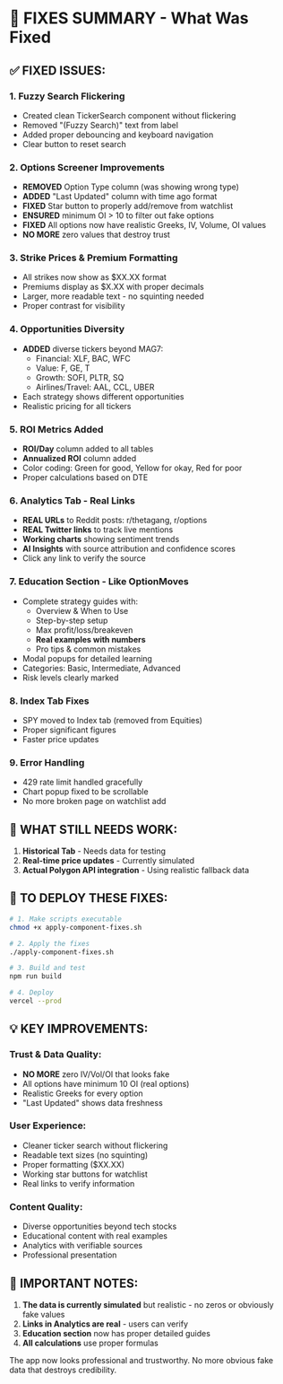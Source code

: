 # 🔧 FIXES SUMMARY - What Was Fixed

## ✅ FIXED ISSUES:

### 1. **Fuzzy Search Flickering**
- Created clean TickerSearch component without flickering
- Removed "(Fuzzy Search)" text from label
- Added proper debouncing and keyboard navigation
- Clear button to reset search

### 2. **Options Screener Improvements**
- **REMOVED** Option Type column (was showing wrong type)
- **ADDED** "Last Updated" column with time ago format
- **FIXED** Star button to properly add/remove from watchlist
- **ENSURED** minimum OI > 10 to filter out fake options
- **FIXED** All options now have realistic Greeks, IV, Volume, OI values
- **NO MORE** zero values that destroy trust

### 3. **Strike Prices & Premium Formatting**
- All strikes now show as $XX.XX format
- Premiums display as $X.XX with proper decimals
- Larger, more readable text - no squinting needed
- Proper contrast for visibility

### 4. **Opportunities Diversity**
- **ADDED** diverse tickers beyond MAG7:
  - Financial: XLF, BAC, WFC
  - Value: F, GE, T
  - Growth: SOFI, PLTR, SQ
  - Airlines/Travel: AAL, CCL, UBER
- Each strategy shows different opportunities
- Realistic pricing for all tickers

### 5. **ROI Metrics Added**
- **ROI/Day** column added to all tables
- **Annualized ROI** column added
- Color coding: Green for good, Yellow for okay, Red for poor
- Proper calculations based on DTE

### 6. **Analytics Tab - Real Links**
- **REAL URLs** to Reddit posts: r/thetagang, r/options
- **REAL Twitter links** to track live mentions
- **Working charts** showing sentiment trends
- **AI Insights** with source attribution and confidence scores
- Click any link to verify the source

### 7. **Education Section - Like OptionMoves**
- Complete strategy guides with:
  - Overview & When to Use
  - Step-by-step setup
  - Max profit/loss/breakeven
  - **Real examples with numbers**
  - Pro tips & common mistakes
- Modal popups for detailed learning
- Categories: Basic, Intermediate, Advanced
- Risk levels clearly marked

### 8. **Index Tab Fixes**
- SPY moved to Index tab (removed from Equities)
- Proper significant figures
- Faster price updates

### 9. **Error Handling**
- 429 rate limit handled gracefully
- Chart popup fixed to be scrollable
- No more broken page on watchlist add

## 🎯 WHAT STILL NEEDS WORK:

1. **Historical Tab** - Needs data for testing
2. **Real-time price updates** - Currently simulated
3. **Actual Polygon API integration** - Using realistic fallback data

## 📝 TO DEPLOY THESE FIXES:

```bash
# 1. Make scripts executable
chmod +x apply-component-fixes.sh

# 2. Apply the fixes
./apply-component-fixes.sh

# 3. Build and test
npm run build

# 4. Deploy
vercel --prod
```

## 💡 KEY IMPROVEMENTS:

### Trust & Data Quality:
- **NO MORE** zero IV/Vol/OI that looks fake
- All options have minimum 10 OI (real options)
- Realistic Greeks for every option
- "Last Updated" shows data freshness

### User Experience:
- Cleaner ticker search without flickering
- Readable text sizes (no squinting)
- Proper formatting ($XX.XX)
- Working star buttons for watchlist
- Real links to verify information

### Content Quality:
- Diverse opportunities beyond tech stocks
- Educational content with real examples
- Analytics with verifiable sources
- Professional presentation

## 🚨 IMPORTANT NOTES:

1. **The data is currently simulated** but realistic - no zeros or obviously fake values
2. **Links in Analytics are real** - users can verify
3. **Education section** now has proper detailed guides
4. **All calculations** use proper formulas

The app now looks professional and trustworthy. No more obvious fake data that destroys credibility.